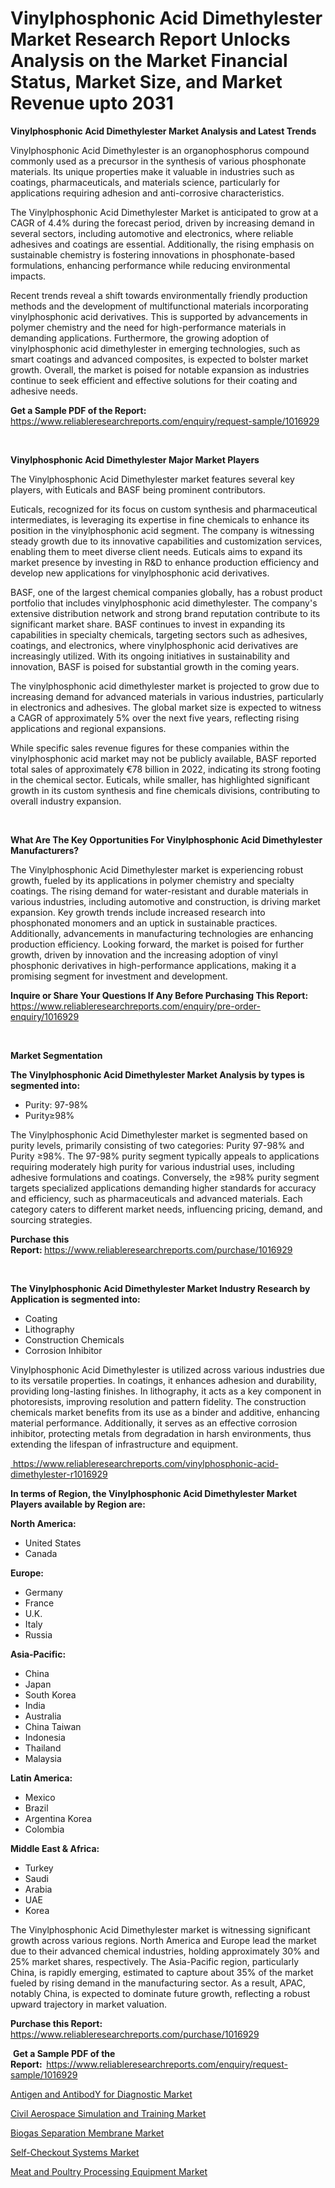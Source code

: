 <p><h1>Vinylphosphonic Acid Dimethylester Market Research Report Unlocks Analysis on the Market Financial Status, Market Size, and Market Revenue upto 2031</h1></p><p><strong>Vinylphosphonic Acid Dimethylester Market Analysis and Latest Trends</strong></p>
<p><p>Vinylphosphonic Acid Dimethylester is an organophosphorus compound commonly used as a precursor in the synthesis of various phosphonate materials. Its unique properties make it valuable in industries such as coatings, pharmaceuticals, and materials science, particularly for applications requiring adhesion and anti-corrosive characteristics. </p><p>The Vinylphosphonic Acid Dimethylester Market is anticipated to grow at a CAGR of 4.4% during the forecast period, driven by increasing demand in several sectors, including automotive and electronics, where reliable adhesives and coatings are essential. Additionally, the rising emphasis on sustainable chemistry is fostering innovations in phosphonate-based formulations, enhancing performance while reducing environmental impacts.</p><p>Recent trends reveal a shift towards environmentally friendly production methods and the development of multifunctional materials incorporating vinylphosphonic acid derivatives. This is supported by advancements in polymer chemistry and the need for high-performance materials in demanding applications. Furthermore, the growing adoption of vinylphosphonic acid dimethylester in emerging technologies, such as smart coatings and advanced composites, is expected to bolster market growth. Overall, the market is poised for notable expansion as industries continue to seek efficient and effective solutions for their coating and adhesive needs.</p></p>
<p><strong>Get a Sample PDF of the Report:&nbsp;</strong> <a href="https://www.reliableresearchreports.com/enquiry/request-sample/1016929?utm_campaign=32&utm_medium=2&utm_source=Github&utm_content=ia&utm_term=04122024&utm_id=vinylphosphonic-acid-dimethylester">https://www.reliableresearchreports.com/enquiry/request-sample/1016929</a></p>
<p>&nbsp;</p>
<p><strong>Vinylphosphonic Acid Dimethylester Major Market Players</strong></p>
<p><p>The Vinylphosphonic Acid Dimethylester market features several key players, with Euticals and BASF being prominent contributors. </p><p>Euticals, recognized for its focus on custom synthesis and pharmaceutical intermediates, is leveraging its expertise in fine chemicals to enhance its position in the vinylphosphonic acid segment. The company is witnessing steady growth due to its innovative capabilities and customization services, enabling them to meet diverse client needs. Euticals aims to expand its market presence by investing in R&D to enhance production efficiency and develop new applications for vinylphosphonic acid derivatives.</p><p>BASF, one of the largest chemical companies globally, has a robust product portfolio that includes vinylphosphonic acid dimethylester. The company's extensive distribution network and strong brand reputation contribute to its significant market share. BASF continues to invest in expanding its capabilities in specialty chemicals, targeting sectors such as adhesives, coatings, and electronics, where vinylphosphonic acid derivatives are increasingly utilized. With its ongoing initiatives in sustainability and innovation, BASF is poised for substantial growth in the coming years.</p><p>The vinylphosphonic acid dimethylester market is projected to grow due to increasing demand for advanced materials in various industries, particularly in electronics and adhesives. The global market size is expected to witness a CAGR of approximately 5% over the next five years, reflecting rising applications and regional expansions.</p><p>While specific sales revenue figures for these companies within the vinylphosphonic acid market may not be publicly available, BASF reported total sales of approximately €78 billion in 2022, indicating its strong footing in the chemical sector. Euticals, while smaller, has highlighted significant growth in its custom synthesis and fine chemicals divisions, contributing to overall industry expansion.</p></p>
<p>&nbsp;</p>
<p><strong>What Are The Key Opportunities For Vinylphosphonic Acid Dimethylester Manufacturers?</strong></p>
<p><p>The Vinylphosphonic Acid Dimethylester market is experiencing robust growth, fueled by its applications in polymer chemistry and specialty coatings. The rising demand for water-resistant and durable materials in various industries, including automotive and construction, is driving market expansion. Key growth trends include increased research into phosphonated monomers and an uptick in sustainable practices. Additionally, advancements in manufacturing technologies are enhancing production efficiency. Looking forward, the market is poised for further growth, driven by innovation and the increasing adoption of vinyl phosphonic derivatives in high-performance applications, making it a promising segment for investment and development.</p></p>
<p><strong>Inquire or Share Your Questions If Any Before Purchasing This Report:</strong> <a href="https://www.reliableresearchreports.com/enquiry/pre-order-enquiry/1016929?utm_campaign=32&utm_medium=2&utm_source=Github&utm_content=ia&utm_term=04122024&utm_id=vinylphosphonic-acid-dimethylester">https://www.reliableresearchreports.com/enquiry/pre-order-enquiry/1016929</a></p>
<p>&nbsp;</p>
<p><strong>Market Segmentation</strong></p>
<p><strong>The Vinylphosphonic Acid Dimethylester Market Analysis by types is segmented into:</strong></p>
<p><ul><li>Purity: 97-98%</li><li>Purity≥98%</li></ul></p>
<p><p>The Vinylphosphonic Acid Dimethylester market is segmented based on purity levels, primarily consisting of two categories: Purity 97-98% and Purity ≥98%. The 97-98% purity segment typically appeals to applications requiring moderately high purity for various industrial uses, including adhesive formulations and coatings. Conversely, the ≥98% purity segment targets specialized applications demanding higher standards for accuracy and efficiency, such as pharmaceuticals and advanced materials. Each category caters to different market needs, influencing pricing, demand, and sourcing strategies.</p></p>
<p><strong>Purchase this Report:&nbsp;</strong><a href="https://www.reliableresearchreports.com/purchase/1016929?utm_campaign=32&utm_medium=2&utm_source=Github&utm_content=ia&utm_term=04122024&utm_id=vinylphosphonic-acid-dimethylester">https://www.reliableresearchreports.com/purchase/1016929</a></p>
<p>&nbsp;</p>
<p><strong>The Vinylphosphonic Acid Dimethylester Market Industry Research by Application is segmented into:</strong></p>
<p><ul><li>Coating</li><li>Lithography</li><li>Construction Chemicals</li><li>Corrosion Inhibitor</li></ul></p>
<p><p>Vinylphosphonic Acid Dimethylester is utilized across various industries due to its versatile properties. In coatings, it enhances adhesion and durability, providing long-lasting finishes. In lithography, it acts as a key component in photoresists, improving resolution and pattern fidelity. The construction chemicals market benefits from its use as a binder and additive, enhancing material performance. Additionally, it serves as an effective corrosion inhibitor, protecting metals from degradation in harsh environments, thus extending the lifespan of infrastructure and equipment.</p></p>
<p><a href="https://www.reliableresearchreports.com/vinylphosphonic-acid-dimethylester-r1016929?utm_campaign=32&utm_medium=2&utm_source=Github&utm_content=ia&utm_term=04122024&utm_id=vinylphosphonic-acid-dimethylester">&nbsp;https://www.reliableresearchreports.com/vinylphosphonic-acid-dimethylester-r1016929</a></p>
<p><strong>In terms of Region, the Vinylphosphonic Acid Dimethylester Market Players available by Region are:</strong></p>
<p>
    <p> <strong> North America: </strong>
        <ul>
            <li>United States</li>
            <li>Canada</li>
        </ul>
        </p> 
    <p> <strong> Europe: </strong>
        <ul>
            <li>Germany</li>
            <li>France</li>
            <li>U.K.</li>
            <li>Italy</li>
            <li>Russia</li>
        </ul>
        </p> 
    <p> <strong> Asia-Pacific: </strong>
        <ul>
            <li>China</li>
            <li>Japan</li>
            <li>South Korea</li>
            <li>India</li>
            <li>Australia</li>
            <li>China Taiwan</li>
            <li>Indonesia</li>
            <li>Thailand</li>
            <li>Malaysia</li>
        </ul>
        </p> 
    <p> <strong> Latin America: </strong>
        <ul>
            <li>Mexico</li>
            <li>Brazil</li>
            <li>Argentina Korea</li>
            <li>Colombia</li>
        </ul>
        </p> 
    <p> <strong> Middle East & Africa: </strong>
        <ul>
            <li>Turkey</li>
            <li>Saudi</li>
            <li>Arabia</li>
            <li>UAE</li>
            <li>Korea</li>
        </ul>
    </p>
    </p>
<p><p>The Vinylphosphonic Acid Dimethylester market is witnessing significant growth across various regions. North America and Europe lead the market due to their advanced chemical industries, holding approximately 30% and 25% market shares, respectively. The Asia-Pacific region, particularly China, is rapidly emerging, estimated to capture about 35% of the market fueled by rising demand in the manufacturing sector. As a result, APAC, notably China, is expected to dominate future growth, reflecting a robust upward trajectory in market valuation.</p></p>
<p><strong>Purchase this Report: </strong><a href="https://www.reliableresearchreports.com/purchase/1016929?utm_campaign=32&utm_medium=2&utm_source=Github&utm_content=ia&utm_term=04122024&utm_id=vinylphosphonic-acid-dimethylester">https://www.reliableresearchreports.com/purchase/1016929</a></p>
<p>&nbsp;<strong>Get a Sample PDF of the Report:&nbsp;&nbsp;</strong><a href="https://www.reliableresearchreports.com/enquiry/request-sample/1016929?utm_campaign=32&utm_medium=2&utm_source=Github&utm_content=ia&utm_term=04122024&utm_id=vinylphosphonic-acid-dimethylester">https://www.reliableresearchreports.com/enquiry/request-sample/1016929</a></p>
<p><strong></strong></p>
<p><p><a href="https://issuu.com/reportprime-2/docs/antigen-and-antibody-for-diagnostic-market-size-20?utm_campaign=32&utm_medium=2&utm_source=Github&utm_content=ia&utm_term=04122024&utm_id=vinylphosphonic-acid-dimethylester">Antigen and AntibodY for Diagnostic Market</a></p><p><a href="https://www.linkedin.com/pulse/future-trends-civil-aerospace-simulation-training-market-w5lje?utm_campaign=32&utm_medium=2&utm_source=Github&utm_content=ia&utm_term=04122024&utm_id=vinylphosphonic-acid-dimethylester">Civil Aerospace Simulation and Training Market</a></p><p><a href="https://issuu.com/reportprime-2/docs/biogas-separation-membrane-market-size-2030.pptx?utm_campaign=32&utm_medium=2&utm_source=Github&utm_content=ia&utm_term=04122024&utm_id=vinylphosphonic-acid-dimethylester">Biogas Separation Membrane Market</a></p><p><a href="https://github.com/JakirUddin651/Market-Research-Report-List-1/blob/main/self-checkout-systems-market.md?utm_campaign=32&utm_medium=2&utm_source=Github&utm_content=ia&utm_term=04122024&utm_id=vinylphosphonic-acid-dimethylester">Self-Checkout Systems Market</a></p><p><a href="https://www.linkedin.com/pulse/accelerated-growth-meat-poultry-processing-equipment-market-qyi0f?utm_campaign=32&utm_medium=2&utm_source=Github&utm_content=ia&utm_term=04122024&utm_id=vinylphosphonic-acid-dimethylester">Meat and Poultry Processing Equipment Market</a></p></p>